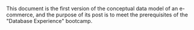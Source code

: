 This document is the first version of the conceptual data model of an e-commerce, and the purpose of its post is to meet the prerequisites of the "Database Experience" bootcamp.
